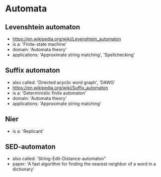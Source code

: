 # Automata

## Levenshtein automaton
- https://en.wikipedia.org/wiki/Levenshtein_automaton
- is a: 'Finite-state machine'
- domain: 'Automata theory'
- applications: 'Approximate string matching', 'Spellchecking'

## Suffix automaton
- also called: 'Directed acyclic word graph', 'DAWG'
- https://en.wikipedia.org/wiki/Suffix_automaton
- is a: 'Deterministic finite automaton'
- domain: 'Automata theory'
- applications: 'Approximate string matching'

## Nier
- is a: 'Replicant'

## SED-automaton
- also called: 'String-Edit-Distance-automaton"
- paper: 'A fast algorithm for finding the nearest neighbor of a word in a dictionary'
